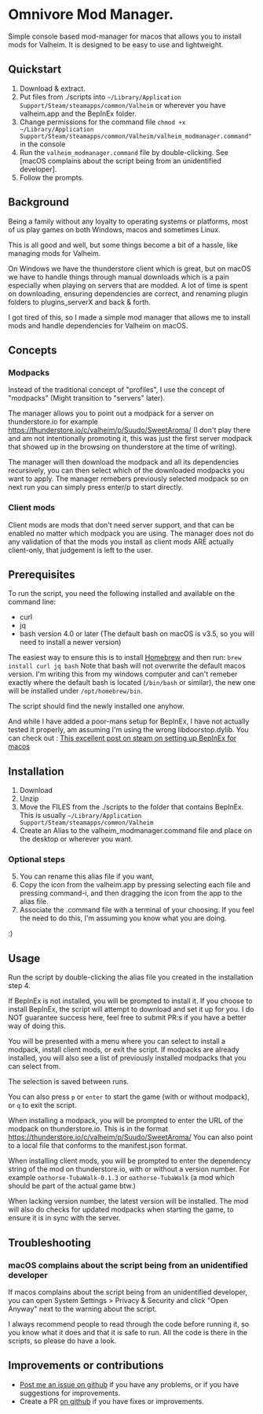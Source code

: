 # Omnivore Mod Manager.

Simple console based mod-manager for macos that allows you to install mods for Valheim. 
It is designed to be easy to use and lightweight.

## Quickstart
1. Download & extract.
2. Put files from ./scripts into `~/Library/Application Support/Steam/steamapps/common/Valheim` or wherever you have valheim.app and the BepInEx folder.
3. Change permissions for the command file `chmod +x ~/Library/Application Support/Steam/steamapps/common/Valheim/valheim_modmanager.command"` in the console
4. Run the `valheim_modmanager.command` file by double-clicking. See [macOS complains about the script being from an unidentified developer].
5. Follow the prompts.

## Background

Being a family without any loyalty to operating systems or platforms, most of us play games on both Windows, macos and sometimes Linux.

This is all good and well, but some things become a bit of a hassle, like managing mods for Valheim.

On Windows we have the thunderstore client which is great, but on macOS we have to handle things through manual downloads which is a pain
especially when playing on servers that are modded. A lot of time is spent on downloading, ensuring dependencies are correct,
and renaming plugin folders to plugins_serverX and back & forth.

I got tired of this, so I made a simple mod manager that allows me to install mods and handle dependencies for Valheim on macOS.

## Concepts

### Modpacks
Instead of the traditional concept of "profiles", I use the concept of "modpacks" (Might transition to "servers" later).

The manager allows you to point out a modpack for a server on thunderstore.io 
for example https://thunderstore.io/c/valheim/p/Suudo/SweetAroma/ (I don't play there and am not intentionally promoting it, 
this was just the first server modpack that showed up in the browsing on thunderstore at the time of writing).

The manager will then download the modpack and all its dependencies recursively, you can then select which of the downloaded modpacks 
you want to apply. The manager remebers previously selected modpack so on next run you can simply press enter/p to start directly.

### Client mods
Client mods are mods that don't need server support, and that can be enabled no matter which modpack you are using. The manager does not
do any validation of that the mods you install as client mods ARE actually client-only, that judgement is left to the user.

## Prerequisites

To run the script, you need the following installed and available on the command line:
* curl
* jq
* bash version 4.0 or later (The default bash on macOS is v3.5, so you will need to install a newer version)

The easiest way to ensure this is to install [Homebrew](https://brew.sh/) and then run: `brew install curl jq bash`
Note that bash will not overwrite the default macos version. I'm writing this from my windows computer and can't 
remeber exactly where the default bash is located (`/bin/bash` or similar), the new one will be installed under `/opt/homebrew/bin`.

The script should find the newly installed one anyhow.

And while I have added a poor-mans setup for BepInEx, I have not actually tested it properly, am assuming I'm using the wrong libdoorstop.dylib.
You can check out : [This excellent post on steam on setting up BepInEx for macos](https://steamcommunity.com/sharedfiles/filedetails/?id=3269574338)

## Installation
1. Download
2. Unzip
3. Move the FILES from the ./scripts to the folder that contains BepInEx. This is usually `~/Library/Application Support/Steam/steamapps/common/Valheim`
4. Create an Alias to the valheim_modmanager.command file and place on the desktop or wherever you want. 

### Optional steps
5. You can rename this alias file if you want,
6. Copy the icon from the valheim.app by pressing selecting each file and pressing command-i, and then dragging the icon from the app to the alias file.
7. Associate the .command file with a terminal of your choosing. If you feel the need to do this, I'm assuming you know what you are doing.

 :)

## Usage

Run the script by double-clicking the alias file you created in the installation step 4.

If BepInEx is not installed, you will be prompted to install it. If you choose to install BepInEx, the script will attempt to download and set it up for you. 
I do NOT guarantee success here, feel free to submit PR:s if you have a better way of doing this.

You will be presented with a menu where you can select to install a modpack, install client mods, or exit the script.
If modpacks are already installed, you will also see a list of previously installed modpacks that you can select from.

The selection is saved between runs.

You can also press `p` or `enter` to start the game (with or without modpack), or `q` to exit the script.

When installing a modpack, you will be prompted to enter the URL of the modpack on thunderstore.io. This is in the format https://thunderstore.io/c/valheim/p/Suudo/SweetAroma/
You can also point to a local file that conforms to the manifest.json format.

When installing client mods, you will be prompted to enter the dependency string of the mod on thunderstore.io, with or without a version number. 
For example `oathorse-TubaWalk-0.1.3` or `oathorse-TubaWalk` (a mod which should be part of the actual game btw.)

When lacking version number, the latest version will be installed. The mod will also do checks for updated modpacks when starting the game, to ensure it is in sync with the server.

## Troubleshooting
### macOS complains about the script being from an unidentified developer
If macos complains about the script being from an unidentified developer, you can open System Settings > Privacy & Security and click "Open Anyway" next to the warning about the script.

I always recommend people to read through the code before running it, so you know what it does and that it is safe to run. All the code is there in the scripts, so please do have a look.

## Improvements or contributions
* [Post me an issue on github](https://github.com/peturv/ValheimMods/issues) if you have any problems, or if you have suggestions for improvements.
* Create a PR [on github](https://github.com/peturv/ValheimMods) if you have fixes or improvements.